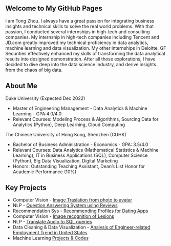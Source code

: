 ## Welcome to My GitHub Pages

I am Tong Zhou. I always have a great passion for integrating business insights and technical skills to solve the real world problems. With that passion, I conducted several internships in high-tech and consulting companies. My internship in high-tech companies including Tencent and JD.com greatly improved my technical proficiency in data analytics, machine learning and data visualization. My other internships in Deloitte, GF Securities effectively enhanced my skills of transforming the data analytical results into designed demonstration. After all those explorations, I have decided to dive deep into the data science industry, and  derive insights from the chaos of big data.

## About Me
Duke University (Expected Dec 2022)
* Master of Engineering Management - Data Analytics & Machine Learning - GPA:4.0/4.0
* Relevant Courses: Modeling Process & Algorithms, Sourcing Data for Analytics (Python), Deep Learning, Cloud Computing

The Chinese University of Hong Kong, Shenzhen (CUHK)                                                    	  
* Bachelor of Business Administration - Economics - GPA: 3.5/4.0       
* Relevant Courses: Data Analytics (Mathematical Statistics & Machine Learning), IT in Business Applications (SQL), Computer Science (Python), Big Data Visualization, Digital Marketing
* Honors: Outstanding Teaching Assistant, Dean’s List Honor for Academic Performance (10%)

## Key Projects
* Computer Vision - [Image Traslation from photo to avatar](https://github.com/tongtz/photo2avatar)
* NLP - [Question Answering System using Reviews](https://github.com/tongtz/QuestionAnswering.git)
* Recommendation Sys - [Recommending Profiles for Dating Apps](https://github.com/bkenan/dating_recsys.git)
* Computer Vision - [Image recognition of Lesions](https://github.com/tongtz/aipi540_cv)
* NLP - [Translate Audio to SQL queries](https://github.com/1999Lyd/test-to-sql-model-implementation)
* Data Cleaning & Data Visualization - [Analysis of Engineer-related Employment Trend in United States](https://github.com/tongtz/employment-trend)
* Machine Learning [Projects & Codes](https://github.com/tongtz/MachineLearning)
